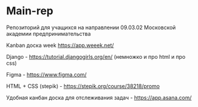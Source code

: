 # Main-rep
Репозиторий для учащихся на направлении 09.03.02 Московской академии предпринимательства

Kanban доска week https://app.weeek.net/

Django - https://tutorial.djangogirls.org/en/
(немножко и про html и про css)

Figma - https://www.figma.com/

HTML + CSS (stepik) - https://stepik.org/course/38218/promo

Удобная канбан доска для отслеживания задач - https://app.asana.com/
